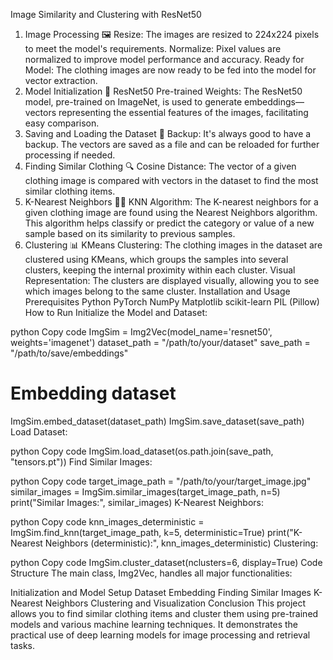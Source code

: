 Image Similarity and Clustering with ResNet50
1. Image Processing 🖼️
Resize: The images are resized to 224x224 pixels to meet the model's requirements.
Normalize: Pixel values are normalized to improve model performance and accuracy.
Ready for Model: The clothing images are now ready to be fed into the model for vector extraction.
2. Model Initialization 🧠
ResNet50 Pre-trained Weights: The ResNet50 model, pre-trained on ImageNet, is used to generate embeddings—vectors representing the essential features of the images, facilitating easy comparison.
3. Saving and Loading the Dataset 💾
Backup: It's always good to have a backup. The vectors are saved as a file and can be reloaded for further processing if needed.
4. Finding Similar Clothing 🔍
Cosine Distance: The vector of a given clothing image is compared with vectors in the dataset to find the most similar clothing items.
5. K-Nearest Neighbors 🧑‍🏫
KNN Algorithm: The K-nearest neighbors for a given clothing image are found using the Nearest Neighbors algorithm. This algorithm helps classify or predict the category or value of a new sample based on its similarity to previous samples.
6. Clustering 📊
KMeans Clustering: The clothing images in the dataset are clustered using KMeans, which groups the samples into several clusters, keeping the internal proximity within each cluster.
Visual Representation: The clusters are displayed visually, allowing you to see which images belong to the same cluster.
Installation and Usage
Prerequisites
Python
PyTorch
NumPy
Matplotlib
scikit-learn
PIL (Pillow)
How to Run
Initialize the Model and Dataset:

python
Copy code
ImgSim = Img2Vec(model_name='resnet50', weights='imagenet')
dataset_path = "/path/to/your/dataset"
save_path = "/path/to/save/embeddings"

# Embedding dataset
ImgSim.embed_dataset(dataset_path)
ImgSim.save_dataset(save_path)
Load Dataset:

python
Copy code
ImgSim.load_dataset(os.path.join(save_path, "tensors.pt"))
Find Similar Images:

python
Copy code
target_image_path = "/path/to/your/target_image.jpg"
similar_images = ImgSim.similar_images(target_image_path, n=5)
print("Similar Images:", similar_images)
K-Nearest Neighbors:

python
Copy code
knn_images_deterministic = ImgSim.find_knn(target_image_path, k=5, deterministic=True)
print("K-Nearest Neighbors (deterministic):", knn_images_deterministic)
Clustering:

python
Copy code
ImgSim.cluster_dataset(nclusters=6, display=True)
Code Structure
The main class, Img2Vec, handles all major functionalities:

Initialization and Model Setup
Dataset Embedding
Finding Similar Images
K-Nearest Neighbors
Clustering and Visualization
Conclusion
This project allows you to find similar clothing items and cluster them using pre-trained models and various machine learning techniques. It demonstrates the practical use of deep learning models for image processing and retrieval tasks.

